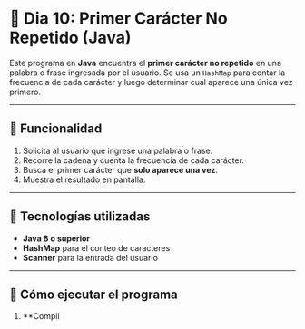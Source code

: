 # 📌 Dia 10: Primer Carácter No Repetido (Java)

Este programa en **Java** encuentra el **primer carácter no repetido** en una palabra o frase ingresada por el usuario. Se usa un `HashMap` para contar la frecuencia de cada carácter y luego determinar cuál aparece una única vez primero.

---

## 🚀 Funcionalidad
1. Solicita al usuario que ingrese una palabra o frase.
2. Recorre la cadena y cuenta la frecuencia de cada carácter.
3. Busca el primer carácter que **solo aparece una vez**.
4. Muestra el resultado en pantalla.

---

## 📌 Tecnologías utilizadas
- **Java 8 o superior**
- **HashMap** para el conteo de caracteres
- **Scanner** para la entrada del usuario

---

## 🔧 Cómo ejecutar el programa
1. **Compil
